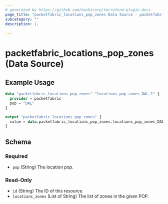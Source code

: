 ```yaml
---
# generated by https://github.com/hashicorp/terraform-plugin-docs
page_title: "packetfabric_locations_pop_zones Data Source - packetfabric"
subcategory: ""
description: |-
  
---
```


# packetfabric_locations_pop_zones (Data Source)



## Example Usage

```terraform
data "packetfabric_locations_pop_zones" "locations_pop_zones_DAL_1" {
  provider = packetfabric
  pop = "DAL"
}

output "packetfabric_locations_pop_zones" {
  value = data.packetfabric_locations_pop_zones.locations_pop_zones_DAL_1
}
```

<!-- schema generated by tfplugindocs -->
## Schema

### Required

- `pop` (String) The location pop.

### Read-Only

- `id` (String) The ID of this resource.
- `locations_zones` (List of String) The list of zones in the given POP.

